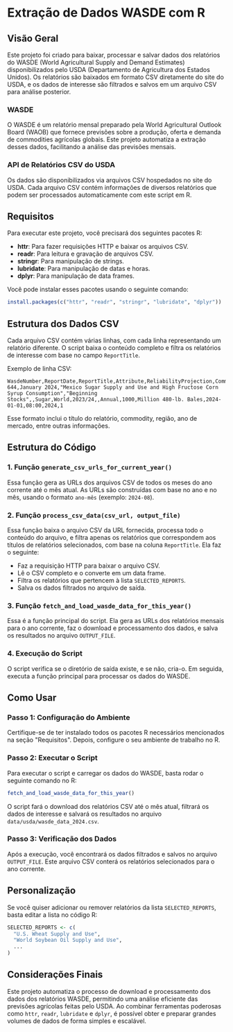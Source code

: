 # Extração de Dados WASDE com R

## Visão Geral

Este projeto foi criado para baixar, processar e salvar dados dos relatórios do WASDE (World Agricultural Supply and Demand Estimates) disponibilizados pelo USDA (Departamento de Agricultura dos Estados Unidos). Os relatórios são baixados em formato CSV diretamente do site do USDA, e os dados de interesse são filtrados e salvos em um arquivo CSV para análise posterior.

### WASDE

O WASDE é um relatório mensal preparado pela World Agricultural Outlook Board (WAOB) que fornece previsões sobre a produção, oferta e demanda de commodities agrícolas globais. Este projeto automatiza a extração desses dados, facilitando a análise das previsões mensais.

### API de Relatórios CSV do USDA

Os dados são disponibilizados via arquivos CSV hospedados no site do USDA. Cada arquivo CSV contém informações de diversos relatórios que podem ser processados automaticamente com este script em R.

## Requisitos

Para executar este projeto, você precisará dos seguintes pacotes R:

- **httr**: Para fazer requisições HTTP e baixar os arquivos CSV.
- **readr**: Para leitura e gravação de arquivos CSV.
- **stringr**: Para manipulação de strings.
- **lubridate**: Para manipulação de datas e horas.
- **dplyr**: Para manipulação de data frames.

Você pode instalar esses pacotes usando o seguinte comando:

```r
install.packages(c("httr", "readr", "stringr", "lubridate", "dplyr"))
```

## Estrutura dos Dados CSV

Cada arquivo CSV contém várias linhas, com cada linha representando um relatório diferente. O script baixa o conteúdo completo e filtra os relatórios de interesse com base no campo `ReportTitle`.

Exemplo de linha CSV:

```csv
WasdeNumber,ReportDate,ReportTitle,Attribute,ReliabilityProjection,Commodity,Region,MarketYear,ProjEstFlag,AnnualQuarterFlag,Value,Unit,ReleaseDate,ReleaseTime,ForecastYear,ForecastMonth
644,January 2024,"Mexico Sugar Supply and Use and High Fructose Corn Syrup Consumption","Beginning Stocks",,Sugar,World,2023/24,,Annual,1000,Million 480-lb. Bales,2024-01-01,08:00,2024,1
```

Esse formato inclui o título do relatório, commodity, região, ano de mercado, entre outras informações.

## Estrutura do Código

### 1. **Função `generate_csv_urls_for_current_year()`**

Essa função gera as URLs dos arquivos CSV de todos os meses do ano corrente até o mês atual. As URLs são construídas com base no ano e no mês, usando o formato `ano-mês` (exemplo: `2024-08`).

### 2. **Função `process_csv_data(csv_url, output_file)`**

Essa função baixa o arquivo CSV da URL fornecida, processa todo o conteúdo do arquivo, e filtra apenas os relatórios que correspondem aos títulos de relatórios selecionados, com base na coluna `ReportTitle`. Ela faz o seguinte:

- Faz a requisição HTTP para baixar o arquivo CSV.
- Lê o CSV completo e o converte em um data frame.
- Filtra os relatórios que pertencem à lista `SELECTED_REPORTS`.
- Salva os dados filtrados no arquivo de saída.

### 3. **Função `fetch_and_load_wasde_data_for_this_year()`**

Essa é a função principal do script. Ela gera as URLs dos relatórios mensais para o ano corrente, faz o download e processamento dos dados, e salva os resultados no arquivo `OUTPUT_FILE`.

### 4. **Execução do Script**

O script verifica se o diretório de saída existe, e se não, cria-o. Em seguida, executa a função principal para processar os dados do WASDE.

## Como Usar

### Passo 1: Configuração do Ambiente

Certifique-se de ter instalado todos os pacotes R necessários mencionados na seção "Requisitos". Depois, configure o seu ambiente de trabalho no R.

### Passo 2: Executar o Script

Para executar o script e carregar os dados do WASDE, basta rodar o seguinte comando no R:

```r
fetch_and_load_wasde_data_for_this_year()
```

O script fará o download dos relatórios CSV até o mês atual, filtrará os dados de interesse e salvará os resultados no arquivo `data/usda/wasde_data_2024.csv`.

### Passo 3: Verificação dos Dados

Após a execução, você encontrará os dados filtrados e salvos no arquivo `OUTPUT_FILE`. Este arquivo CSV conterá os relatórios selecionados para o ano corrente.

## Personalização

Se você quiser adicionar ou remover relatórios da lista `SELECTED_REPORTS`, basta editar a lista no código R:

```r
SELECTED_REPORTS <- c(
  "U.S. Wheat Supply and Use", 
  "World Soybean Oil Supply and Use",
  ...
)
```

## Considerações Finais

Este projeto automatiza o processo de download e processamento dos dados dos relatórios WASDE, permitindo uma análise eficiente das previsões agrícolas feitas pelo USDA. Ao combinar ferramentas poderosas como `httr`, `readr`, `lubridate` e `dplyr`, é possível obter e preparar grandes volumes de dados de forma simples e escalável.

